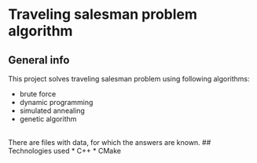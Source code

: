 # Traveling salesman problem algorithm
## General info
This project solves traveling salesman problem using following algorithms:
* brute force
* dynamic programming
* simulated annealing
* genetic algorithm
<br />
There are files with data, for which the answers are known. 
## Technologies used
* C++
* CMake
